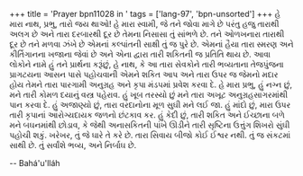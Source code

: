 +++
title = 'Prayer bpn11028 in '
tags = ['lang-97', 'bpn-unsorted']
+++
હે મારા નાથ, પ્રભુ, તારો જય થાઓ! હે મારા સ્વામી, જે તને જોવા માગે છે પરંતુ હજુ તારાથી અલગ છે અને તારા દરબારથી દૂર છે તેમના નિસાસા તું સાંભળે છે. તને ઓળખનારા તારાથી દૂર છે તને મળવા ઝંખે છે એમનાં કલ્પાંતની સાક્ષી તું જ પુરે છે. એમનાં હૈયા તારા સ્મરણ અને કીર્તિગાનના ખજાના જેવાં છે અને એના દ્વારા તારી શકિતની જ પ્રતિતિ થાય છે. આવા લોકોને નામે હું તને પ્રાર્થના કરૂંછું, હે નાથ, કે આ તારા સેવકોને તારી ભવ્યતાના તેજપુંજના પ્રાગટયના આસન પાસે પહોચવાની એમને શકિત આપ અને તારા ઉપર જ જેમનો મદાર હોય તેમને તારા પારગામી અનુગ્રહ અને કૃપા મંડપમાં પ્રવેશ કરવા દે. 
 હે મારા પ્રભુ, હું નગ્ન છું, મને તારી કોમળ દયાનું વસ્ત્ર પહેરાવ. હું ખૂબ તરસ્યો છું મને તારા અખૂટ અનુગ્રહસાગરમાંથી પાન કરવા દે. હું અજાણ્યો છું, તારા વરદાનોના મૂળ સુઘી મને લઈ જા. હું માંદો છું, મારા ઉપર તારી કૃપાનાં આરોગ્યદાયક જળનો છંટકાવ કર. હું કેદી છું, તારી શકિત અને ઈચ્છાના બળે મને બઘનમાંથી છોડાવ, કે જેથી અનાસકિતની પાંખે ઊડીને તારી સૃષ્ટિના ઉત્તુંગ શિખરો સુંઘી પહોચી શકું. ખરેખર, તું જે ઘારે તે કરે છે. તારા સિવાય બીજો કોઈ ઈશ્વર નથી. તું જ સંકટમાં સાથી છે. તું સર્વાંશે ભવ્ય, અને નિર્બાઘ છે.

-- Bahá'u'lláh
